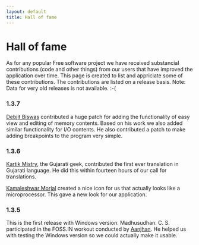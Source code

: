 ```yaml
---
layout: default
title: Hall of fame
---
```

# Hall of fame
As for any popular Free software project we have received substancial contributions (code and other things) from our users that have improved the application over time. This page is created to list and appriciate some of these contributions. The contributions are listed on a release basis.
Note: Data for very old releases is not available. :-(

### 1.3.7
[Debjit Biswas](http://launchpad.net/~debjitbis08) contributed a huge patch for adding the functionality of easy view and editing of memory contents. Based on his work we also added similar functionality for I/O contents. He also contributed a patch to make adding breakpoints to the program very simple.

### 1.3.6
[Kartik Mistry](https://github.com/kartikm), the Gujarati geek, contributed the first ever translation in Gujarati language. He did this within fourteen hours of our call for translations.

[Kamaleshwar Morjal](http://www.eficacy.com/eficacy-designs/) created a nice icon for us that actually looks like a microprocessor. This gave a new look for our application.

### 1.3.5
This is the first release with Windows version. Madhusudhan. C. S. participated in the FOSS.IN workout conducted by [Aanjhan](https://aanjhan.com/). He helped us with testing the Windows version so we could actually make it usable.


